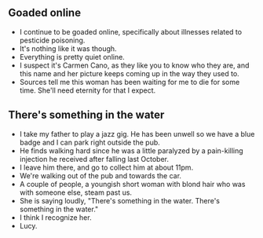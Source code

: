 ## Goaded online

- I continue to be goaded online, specifically about illnesses related to pesticide poisoning.
- It's nothing like it was though. 
- Everything is pretty quiet online.
- I suspect it's Carmen Cano, as they like you to know who they are, and this name and her picture keeps coming up in the way they used to.
- Sources tell me this woman has been waiting for me to die for some time. She'll need eternity for that I expect.

## There's something in the water

- I take my father to play a jazz gig. He has been unwell so we have a blue badge and I can park right outside the pub.
- He finds walking hard since he was a little paralyzed by a pain-killing injection he received after falling last October.
- I leave him there, and go to collect him at about 11pm.
- We're walking out of the pub and towards the car.
- A couple of people, a youngish short woman with blond hair who was with someone else, steam past us. 
- She is saying loudly, "There's something in the water. There's something in the water."
- I think I recognize her.
- Lucy.
